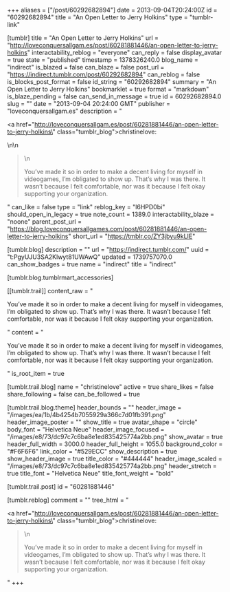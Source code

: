 +++
aliases = ["/post/60292682894"]
date = 2013-09-04T20:24:00Z
id = "60292682894"
title = "An Open Letter to Jerry Holkins"
type = "tumblr-link"

[tumblr]
title = "An Open Letter to Jerry Holkins"
url = "http://loveconquersallgam.es/post/60281881446/an-open-letter-to-jerry-holkins"
interactability_reblog = "everyone"
can_reply = false
display_avatar = true
state = "published"
timestamp = 1378326240.0
blog_name = "indirect"
is_blazed = false
can_blaze = false
post_url = "https://indirect.tumblr.com/post/60292682894"
can_reblog = false
is_blocks_post_format = false
id_string = "60292682894"
summary = "An Open Letter to Jerry Holkins"
bookmarklet = true
format = "markdown"
is_blaze_pending = false
can_send_in_message = true
id = 60292682894.0
slug = ""
date = "2013-09-04 20:24:00 GMT"
publisher = "loveconquersallgam.es"
description = "<p><a href=\"http://loveconquersallgam.es/post/60281881446/an-open-letter-to-jerry-holkins\" class=\"tumblr_blog\">christinelove</a>:</p>\n\n<blockquote>\n<p>You’ve made it so in order to make a decent living for myself in videogames, I’m obligated to show up. That’s why I was there. It wasn’t because I felt comfortable, nor was it because I felt okay supporting your organization.</p></blockquote>"
can_like = false
type = "link"
reblog_key = "l6HPD0bi"
should_open_in_legacy = true
note_count = 1389.0
interactability_blaze = "noone"
parent_post_url = "https://blog.loveconquersallgames.com/post/60281881446/an-open-letter-to-jerry-holkins"
short_url = "https://tmblr.co/ZY3jbyu9kLIE"

[tumblr.blog]
description = ""
url = "https://indirect.tumblr.com/"
uuid = "t:PgyUJU3SA2Klwyt81UWAwQ"
updated = 1739757070.0
can_show_badges = true
name = "indirect"
title = "indirect"

[tumblr.blog.tumblrmart_accessories]

[[tumblr.trail]]
content_raw = "<p>You’ve made it so in order to make a decent living for myself in videogames, I’m obligated to show up. That’s why I was there. It wasn’t because I felt comfortable, nor was it because I felt okay supporting your organization.</p>"
content = "<p>You&rsquo;ve made it so in order to make a decent living for myself in videogames, I&rsquo;m obligated to show up. That&rsquo;s why I was there. It wasn&rsquo;t because I felt comfortable, nor was it because I felt okay supporting your organization.</p>"
is_root_item = true

[tumblr.trail.blog]
name = "christinelove"
active = true
share_likes = false
share_following = false
can_be_followed = true

[tumblr.trail.blog.theme]
header_bounds = ""
header_image = "/images/ea/1b/4b4254b7055929a366c7d01fb391.png"
header_image_poster = ""
show_title = true
avatar_shape = "circle"
body_font = "Helvetica Neue"
header_image_focused = "/images/e8/73/dc97c7c6ba8e1ed835425774a2bb.png"
show_avatar = true
header_full_width = 3000.0
header_full_height = 1055.0
background_color = "#F6F6F6"
link_color = "#529ECC"
show_description = true
show_header_image = true
title_color = "#444444"
header_image_scaled = "/images/e8/73/dc97c7c6ba8e1ed835425774a2bb.png"
header_stretch = true
title_font = "Helvetica Neue"
title_font_weight = "bold"

[tumblr.trail.post]
id = "60281881446"

[tumblr.reblog]
comment = ""
tree_html = "<p><a href=\"http://loveconquersallgam.es/post/60281881446/an-open-letter-to-jerry-holkins\" class=\"tumblr_blog\">christinelove</a>:</p><blockquote>\n<p>You’ve made it so in order to make a decent living for myself in videogames, I’m obligated to show up. That’s why I was there. It wasn’t because I felt comfortable, nor was it because I felt okay supporting your organization.</p></blockquote>"
+++
